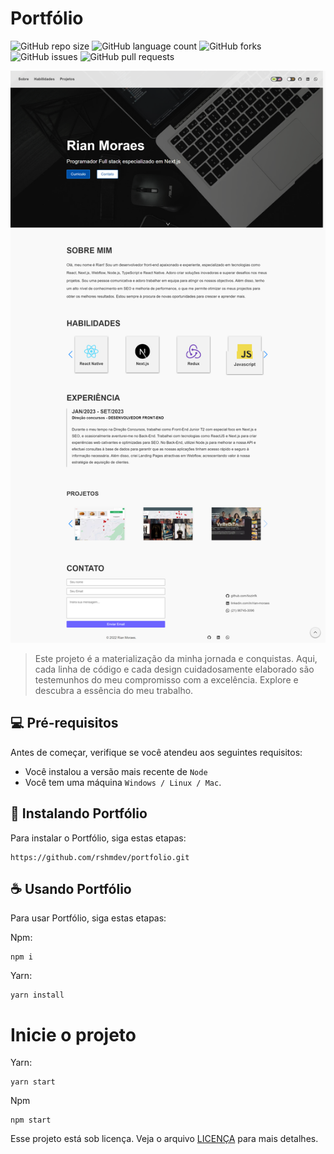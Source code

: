 # Portfólio

![GitHub repo size](https://img.shields.io/github/repo-size/rshmdev/portfolio?style=for-the-badge)
![GitHub language count](https://img.shields.io/github/languages/count/rshmdev/portfolio?style=for-the-badge)
![GitHub forks](https://img.shields.io/github/forks/rshmdev/portfolio?style=for-the-badge)
![GitHub issues](https://img.shields.io/github/issues/rshmdev/portfolio?style=for-the-badge)
![GitHub pull requests](https://img.shields.io/github/issues-pr/rshmdev/portfolio?style=for-the-badge)

<img src="portfolio.png" alt="Exemplo imagem">

> Este projeto é a materialização da minha jornada e conquistas. Aqui, cada linha de código e cada design cuidadosamente elaborado são testemunhos do meu compromisso com a excelência. Explore e descubra a essência do meu trabalho.


## 💻 Pré-requisitos

Antes de começar, verifique se você atendeu aos seguintes requisitos:

* Você instalou a versão mais recente de `Node`
* Você tem uma máquina `Windows / Linux / Mac`.

## 🚀 Instalando Portfólio

Para instalar o Portfólio, siga estas etapas:

```
https://github.com/rshmdev/portfolio.git
```

## ☕ Usando Portfólio

Para usar Portfólio, siga estas etapas:

Npm:
```
npm i
```

Yarn:
```
yarn install
```

# Inicie o projeto

Yarn:

```
yarn start 
```
 
Npm
```
npm start 
```

Esse projeto está sob licença. Veja o arquivo [LICENÇA](LICENSE.md) para mais detalhes.
